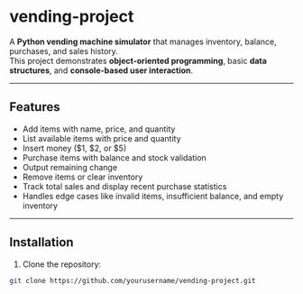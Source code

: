 # vending-project

A **Python vending machine simulator** that manages inventory, balance, purchases, and sales
history.  
This project demonstrates **object-oriented programming**, basic **data structures**, and
**console-based user interaction**.

---

## Features

- Add items with name, price, and quantity
- List available items with price and quantity
- Insert money ($1, $2, or $5)
- Purchase items with balance and stock validation
- Output remaining change
- Remove items or clear inventory
- Track total sales and display recent purchase statistics
- Handles edge cases like invalid items, insufficient balance, and empty inventory

---

## Installation

1. Clone the repository:

```bash
git clone https://github.com/yourusername/vending-project.git
